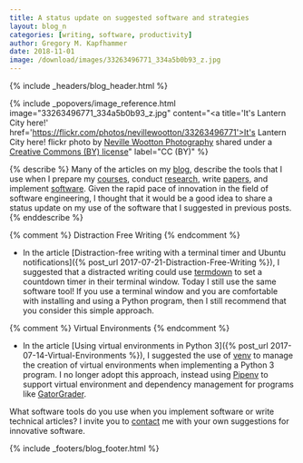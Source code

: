 ```yaml
---
title: A status update on suggested software and strategies
layout: blog_n
categories: [writing, software, productivity]
author: Gregory M. Kapfhammer
date: 2018-11-01
image: /download/images/33263496771_334a5b0b93_z.jpg
---
```


{% include _headers/blog_header.html %}

<!-- Include header image -->
{% include _popovers/image_reference.html image="33263496771_334a5b0b93_z.jpg" content="<a title='It's Lantern City here!' href='https://flickr.com/photos/nevillewootton/33263496771'>It's Lantern City here!</a> flickr photo by <a href='https://flickr.com/people/nevillewootton'>Neville Wootton Photography</a> shared under a <a href='https://creativecommons.org/licenses/by/2.0/'>Creative Commons (BY) license</a>" label="CC (BY)" %}

{% describe %}
Many of the articles on my [blog]({{site.baseurl}}blog/), describe the tools
that I use when I prepare my [courses]({{site.baseurl}}teaching/), conduct
[research]({{site.baseurl}}research/), write
[papers]({{site.baseurl}}research/papers/), and implement
[software]({{site.baseurl}}software/). Given the rapid pace of innovation in the
field of software engineering, I thought that it would be a good idea to share a
status update on my use of the software that I suggested in previous posts.
{% enddescribe %}

{% comment %} Distraction Free Writing {% endcomment %}

- In the article [Distraction-free writing with a terminal timer and Ubuntu
notifications]({% post_url 2017-07-21-Distraction-Free-Writing %}), I suggested
that a distracted writing could use
[termdown](https://github.com/trehn/termdown) to set a countdown timer in their
terminal window. Today I still use the same software tool! If you use a terminal
window and you are comfortable with installing and using a Python program, then
I still recommend that you consider this simple approach.

{% comment %} Virtual Environments {% endcomment %}

- In the article [Using virtual environments in Python 3]({% post_url
2017-07-14-Virtual-Environments %}), I suggested the use of
[venv](https://docs.python.org/3/library/venv.html) to manage the creation of
virtual environments when implementing a Python 3 program. I no longer adopt
this approach, instead using [Pipenv](https://github.com/pypa/pipenv) to support
virtual environment and dependency management for programs like
[GatorGrader](https://github.com/GatorEducator/gatorgrader).

What software tools do you use when you implement software or write technical
articles? I invite you to [contact]({{site.baseurl}}contact/) me with your own
suggestions for innovative software.

{% include _footers/blog_footer.html %}
